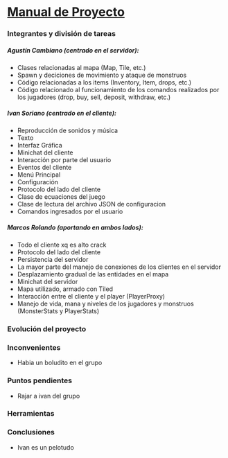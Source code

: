 # <u>Manual de Proyecto</u>



### Integrantes y división de tareas

##### Agustín Cambiano (centrado en el servidor):

- Clases relacionadas al mapa (Map, Tile, etc.)
- Spawn y deciciones de movimiento y ataque de monstruos
- Código relacionadas a los items (Inventory, Item, drops, etc.)
- Código relacionado al funcionamiento de los comandos realizados por
los jugadores (drop, buy, sell, deposit, withdraw, etc.)

##### Ivan Soriano (centrado en el cliente):

- Reproducción de sonidos y música
- Texto
- Interfaz Gráfica
- Minichat del cliente
- Interacción por parte del usuario
- Eventos del cliente
- Menú Principal
- Configuración
- Protocolo del lado del cliente
- Clase de ecuaciones del juego
- Clase de lectura del archivo JSON de configuracion
- Comandos ingresados por el usuario

##### Marcos Rolando (aportando en ambos lados):

- Todo el cliente xq es alto crack
- Protocolo del lado del cliente
- Persistencia del servidor
- La mayor parte del manejo de conexiones de los clientes en el servidor
- Desplazamiento gradual de las entidades en el mapa
- Minichat del servidor
- Mapa utilizado, armado con Tiled
- Interacción entre el cliente y el player (PlayerProxy)
- Manejo de vida, mana y niveles de los jugadores y monstruos (MonsterStats 
y PlayerStats)

### Evolución del proyecto

### Inconvenientes

- Habia un boludito en el grupo

### Puntos pendientes

- Rajar a ivan del grupo

### Herramientas

### Conclusiones

- Ivan es un pelotudo